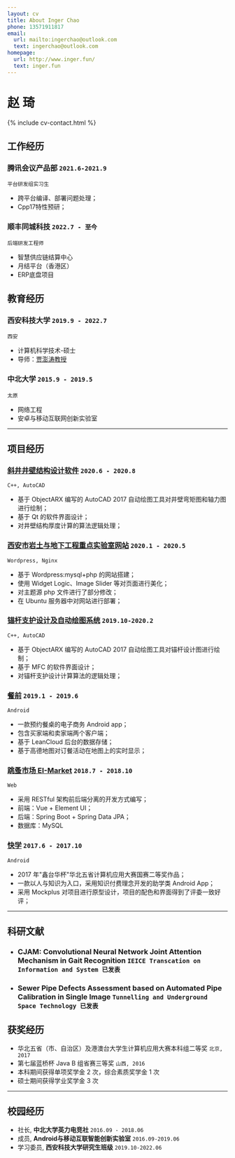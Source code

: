 ```yaml
---
layout: cv
title: About Inger Chao 
phone: 13571911817
email:
  url: mailto:ingerchao@outlook.com
  text: ingerchao@outlook.com
homepage:
  url: http://www.inger.fun/
  text: inger.fun
---
```


# **赵 琦**

<!--
include contact information from the front matter
Supported arguments:
    - homepage: url, text
    - phone
    - email
-->

{% include cv-contact.html %}

## 工作经历

### 腾讯会议产品部 `2021.6-2021.9`

```
平台研发组实习生
```

- 跨平台编译、部署问题处理；
- Cpp17特性预研；

### 顺丰同城科技 `2022.7 - 至今`

```
后端研发工程师
```

- 智慧供应链结算中心
- 月结平台（香港区）
- ERP底盘项目

## 教育经历

### **西安科技大学** `2019.9 - 2022.7`

```
西安
```

- 计算机科学技术-硕士
- 导师：[贾澎涛教授](https://jsjxy.xust.edu.cn/info/1103/1830.htm)

### **中北大学** `2015.9 - 2019.5`

```
太原
```

- 网络工程
- 安卓与移动互联网创新实验室

---

## 项目经历

### **[斜井井壁结构设计软件](https://github.com/Inger-Chao/shaftCAD)** `2020.6 - 2020.8`

`C++, AutoCAD`

- 基于 ObjectARX 编写的 AutoCAD 2017 自动绘图工具对井壁弯矩图和轴力图进行绘制；
- 基于 Qt 的软件界面设计；
- 对井壁结构厚度计算的算法逻辑处理；

### **[西安市岩土与地下工程重点实验室网站](http://ytydxgc.xust.edu.cn/)** `2020.1 - 2020.5`

`Wordpress, Nginx`

- 基于 Wordpress:mysql+php 的网站搭建；
- 使用 Widget Logic、Image Slider 等对页面进行美化；
- 对主题源 php 文件进行了部分修改；
- 在 Ubuntu 服务器中对网站进行部署；

### **[锚杆支护设计及自动绘图系统](https://www.inger.fun/prjcad-c-system-objectarx/)** `2019.10-2020.2`

`C++, AutoCAD`

- 基于 ObjectARX 编写的 AutoCAD 2017 自动绘图工具对锚杆设计图进行绘制；
- 基于 MFC 的软件界面设计；
- 对锚杆支护设计计算算法的逻辑处理；

### **[餐前](https://github.com/inger-chao/tisch)** `2019.1 - 2019.6`

`Android`

- 一款预约餐桌的电子商务 Android app；
- 包含买家端和卖家端两个客户端；
- 基于 LeanCloud 后台的数据存储；
- 基于高德地图对订餐活动在地图上的实时显示；

### **[跳蚤市场 EI-Market](https://github.com/Inger-Chao/ei-market)** `2018.7 - 2018.10`
`Web`

- 采用 RESTful 架构前后端分离的开发方式编写；
- 前端：Vue + Element UI；
- 后端：Spring Boot + Spring Data JPA；
- 数据库：MySQL


### **[快学](https://github.com/DreamYHD/NucYiXueFinal)** `2017.6 - 2017.10`

`Android`

- 2017 年"鑫台华杯"华北五省计算机应用大赛国赛二等奖作品；
- 一款以人与知识为入口，采用知识付费理念开发的助学类 Android App；
- 采用 Mockplus 对项目进行原型设计，项目的配色和界面得到了评委一致好评；

---

## 科研文献

* ### CJAM: Convolutional Neural Network Joint Attention Mechanism in Gait Recognition `IEICE Transcation on Information and System 已发表`

* ### Sewer Pipe Defects Assessment based on Automated Pipe Calibration in Single Image `Tunnelling and Underground Space Technology 已发表`

## 获奖经历

- 华北五省（市、自治区）及港澳台大学生计算机应用大赛本科组二等奖 `北京, 2017` 
- 第七届蓝桥杯 Java B 组省赛三等奖  `山西, 2016` 
- 本科期间获得单项奖学金 2 次，综合素质奖学金 1 次 
- 硕士期间获得学业奖学金 3 次

---

## 校园经历

- 社长, **中北大学英力电竞社** `2016.09 - 2018.06` 
- 成员, **Android与移动互联智能创新实验室** `2016.09-2019.06` 
- 学习委员, **西安科技大学研究生班级** `2019.10-2022.06`


<!-- ### Footer

Last updated: May 2013 -->

